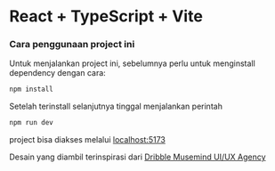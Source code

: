 # React + TypeScript + Vite

### Cara penggunaan project ini

Untuk menjalankan project ini, sebelumnya perlu untuk menginstall dependency dengan cara:

```bash
npm install
```

Setelah terinstall selanjutnya tinggal menjalankan perintah

```bash
npm run dev
```

project bisa diakses melalui [localhost:5173](http://localhost:5173)

Desain yang diambil terinspirasi dari [Dribble Musemind UI/UX Agency](https://dribbble.com/shots/19614098-E-Commerce-website-e-commerce-Product-Page)
